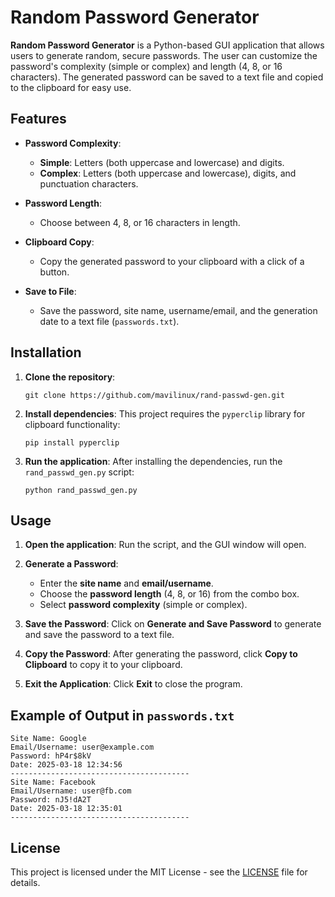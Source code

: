 # Random Password Generator

**Random Password Generator** is a Python-based GUI application that allows users to generate random, secure passwords. The user can customize the password's complexity (simple or complex) and length (4, 8, or 16 characters). The generated password can be saved to a text file and copied to the clipboard for easy use.

## Features

- **Password Complexity**: 
  - **Simple**: Letters (both uppercase and lowercase) and digits.
  - **Complex**: Letters (both uppercase and lowercase), digits, and punctuation characters.
  
- **Password Length**: 
  - Choose between 4, 8, or 16 characters in length.
  
- **Clipboard Copy**: 
  - Copy the generated password to your clipboard with a click of a button.
  
- **Save to File**: 
  - Save the password, site name, username/email, and the generation date to a text file (`passwords.txt`).

## Installation

1. **Clone the repository**:
   ```
   git clone https://github.com/mavilinux/rand-passwd-gen.git
   ```

2. **Install dependencies**:
   This project requires the `pyperclip` library for clipboard functionality:
   ```
   pip install pyperclip
   ```

3. **Run the application**:
   After installing the dependencies, run the `rand_passwd_gen.py` script:
   ```
   python rand_passwd_gen.py
   ```

## Usage

1. **Open the application**:
   Run the script, and the GUI window will open.

2. **Generate a Password**:
   - Enter the **site name** and **email/username**.
   - Choose the **password length** (4, 8, or 16) from the combo box.
   - Select **password complexity** (simple or complex).

3. **Save the Password**:
   Click on **Generate and Save Password** to generate and save the password to a text file.

4. **Copy the Password**:
   After generating the password, click **Copy to Clipboard** to copy it to your clipboard.

5. **Exit the Application**:
   Click **Exit** to close the program.

## Example of Output in `passwords.txt`

```
Site Name: Google
Email/Username: user@example.com
Password: hP4r$8kV
Date: 2025-03-18 12:34:56
----------------------------------------
Site Name: Facebook
Email/Username: user@fb.com
Password: nJ5!dA2T
Date: 2025-03-18 12:35:01
----------------------------------------
```

## License

This project is licensed under the MIT License - see the [LICENSE](LICENSE) file for details.

